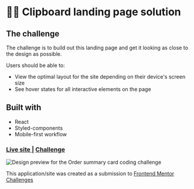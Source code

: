# 👩‍💻 Clipboard landing page solution

## The challenge

The challenge is to build out this landing page and get it looking as close to the design as possible.

Users should be able to:

- View the optimal layout for the site depending on their device's screen size
- See hover states for all interactive elements on the page


## Built with

- React
- Styled-components
- Mobile-first workflow

<div>
  <h3>
    <a href= "https://react-clipboard-landing-page.netlify.app/">
      Live site
    </a>
    <span> | </span>
    <a href= "https://www.frontendmentor.io/challenges/clipboard-landing-page-5cc9bccd6c4c91111378ecb9">
      Challenge
    </a>
  </h3>
</div>

![Design preview for the Order summary card coding challenge]()

This application/site was created as a submission to <a href= "https://www.frontendmentor.io/">Frontend Mentor Challenges</a> 
